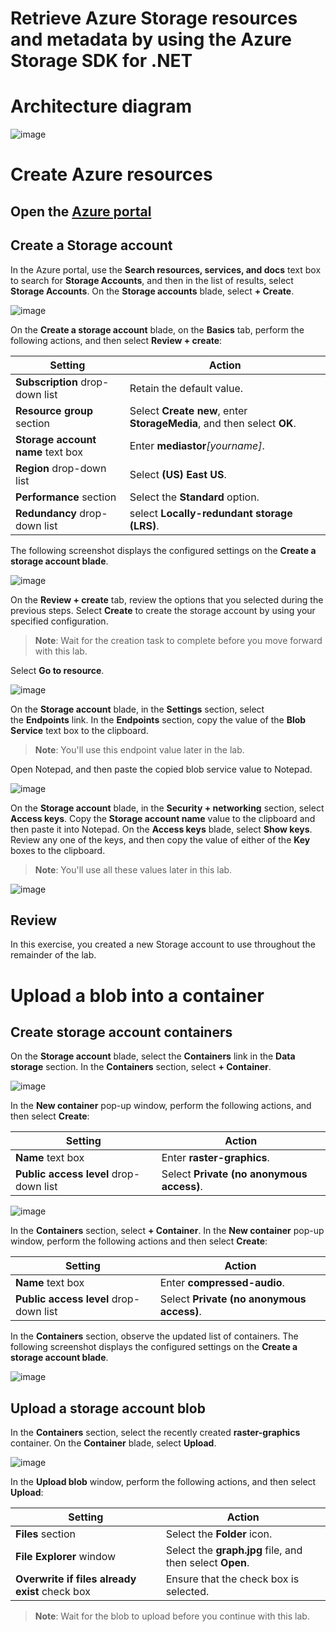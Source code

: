 # Retrieve Azure Storage resources and metadata by using the Azure Storage SDK for .NET

# Architecture diagram

![image](https://user-images.githubusercontent.com/34960418/168046380-b79754e0-cfb1-4dad-a962-3b2aec4fd990.png)


# Create Azure resources

## Open the [Azure portal](https://portal.azure.com/)

## Create a Storage account

In the Azure portal, use the **Search resources, services, and docs** text box to search for **Storage Accounts**, and then in the list of results, select **Storage Accounts**. On the **Storage accounts** blade, select **+ Create**.

![image](https://user-images.githubusercontent.com/34960418/168047219-a1a537a0-4381-4a3b-9ea4-b240dd2cc2b8.png)


On the **Create a storage account** blade, on the **Basics** tab, perform the following actions, and then select **Review + create**:

| Setting                           | Action                                                       |
| --------------------------------- | ------------------------------------------------------------ |
| **Subscription** drop-down list   | Retain the default value.                                    |
| **Resource group** section        | Select **Create new**, enter **StorageMedia**, and then select **OK**. |
| **Storage account name** text box | Enter **mediastor**_[yourname]_.                             |
| **Region** drop-down list         | Select **(US) East US**.                                     |
| **Performance** section           | Select the **Standard** option.                              |
| **Redundancy** drop-down list     | select **Locally-redundant storage (LRS)**.                  |

The following screenshot displays the configured settings on the **Create a storage account blade**.

![image](https://user-images.githubusercontent.com/34960418/168047894-45414ae3-6edb-4b0b-9e29-aa205dddb549.png)


On the **Review + create** tab, review the options that you selected during the previous steps. Select **Create** to create the storage account by using your specified configuration.

> **Note**: Wait for the creation task to complete before you move forward with this lab.

Select **Go to resource**.

![image](https://user-images.githubusercontent.com/34960418/168048294-78fe8f25-e16b-4445-ac13-ae0ffc6e9852.png)


On the **Storage account** blade, in the **Settings** section, select the **Endpoints** link. In the **Endpoints** section, copy the value of the **Blob Service** text box to the clipboard.

> **Note**: You'll use this endpoint value later in the lab.

Open Notepad, and then paste the copied blob service value to Notepad.

![image](https://user-images.githubusercontent.com/34960418/168048928-1ad503fc-e00c-4963-aab5-c740329a7bf8.png)


On the **Storage account** blade, in the **Security + networking** section, select **Access keys**. Copy the **Storage account name** value to the clipboard and then paste it into Notepad. On the **Access keys** blade, select **Show keys**. Review any one of the keys, and then copy the value of either of the **Key** boxes to the clipboard.

> **Note**: You'll use all these values later in this lab.

![image](https://user-images.githubusercontent.com/34960418/168049551-dfc954ea-e13d-4d50-901b-12f0f42b865b.png)


## Review

In this exercise, you created a new Storage account to use throughout the remainder of the lab.


# Upload a blob into a container

## Create storage account containers

On the **Storage account** blade, select the **Containers** link in the **Data storage** section. In the **Containers** section, select **+ Container**.

![image](https://user-images.githubusercontent.com/34960418/168050649-6c57119c-1e70-43c1-b3b6-200363a43c19.png)


In the **New container** pop-up window, perform the following actions, and then select **Create**:

| Setting                                | Action                                    |
| -------------------------------------- | ----------------------------------------- |
| **Name** text box                      | Enter **raster-graphics**.                |
| **Public access level** drop-down list | Select **Private (no anonymous access)**. |
    
![image](https://user-images.githubusercontent.com/34960418/168051291-84d21e0b-d4dd-4197-b54a-d16377634f84.png)


In the **Containers** section, select **+ Container**. In the **New container** pop-up window, perform the following actions and then select **Create**:

| Setting                                | Action                                    |
| -------------------------------------- | ----------------------------------------- |
| **Name** text box                      | Enter **compressed-audio**.               |
| **Public access level** drop-down list | Select **Private (no anonymous access)**. |


In the **Containers** section, observe the updated list of containers. The following screenshot displays the configured settings on the **Create a storage account blade**.

![image](https://user-images.githubusercontent.com/34960418/168051724-8b7cf27d-a4e9-4519-87fb-40ba601cb327.png)


## Upload a storage account blob

In the **Containers** section, select the recently created **raster-graphics** container. On the **Container** blade, select **Upload**.

![image](https://user-images.githubusercontent.com/34960418/168052295-5b93d06d-af7a-421c-b28e-e6a898d4e815.png)


In the **Upload blob** window, perform the following actions, and then select **Upload**:

| Setting                           | Action                                                       |
| --------------------------------- | ------------------------------------------------------------ |
| **Files** section                 | Select the **Folder** icon.                                  |
| **File Explorer** window          | Select the **graph.jpg** file, and then select **Open**.     |
| **Overwrite if files already exist** check box | Ensure that the check box is selected.          |
   
> **Note**: Wait for the blob to upload before you continue with this lab.

